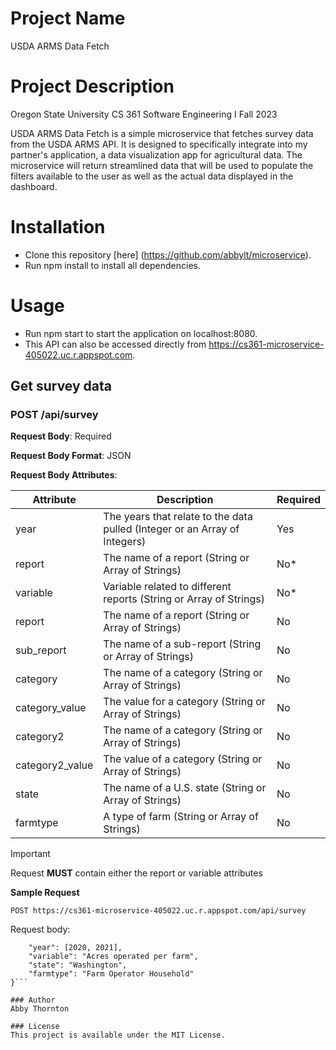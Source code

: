 # Project Name
USDA ARMS Data Fetch

# Project Description
Oregon State University
CS 361 Software Engineering I
Fall 2023

USDA ARMS Data Fetch is a simple microservice that fetches survey data from the USDA ARMS API. It is designed to specifically integrate into my partner's application, a data visualization app for agricultural data. The microservice will return streamlined data that will be used to populate the filters available to the user as well as the actual data displayed in the dashboard.

# Installation
* Clone this repository [here] (https://github.com/abbylt/microservice).
* Run npm install to install all dependencies.

# Usage
* Run npm start to start the application on localhost:8080.
* This API can also be accessed directly from https://cs361-microservice-405022.uc.r.appspot.com.

## Get survey data

### POST /api/survey

**Request Body**: Required

**Request Body Format**: JSON 

**Request Body Attributes**:

| Attribute | Description | Required |
| --- | --- | --- |
| year | The years that relate to the data pulled (Integer or an Array of Integers) | Yes |
| report | The name of a report (String or Array of Strings) | No* | 
| variable | Variable related to different reports (String or Array of Strings) | No* | 
| report | The name of a report (String or Array of Strings) | No | 
| sub_report | The name of a sub-report (String or Array of Strings) | No | 
| category | The name of a category (String or Array of Strings) | No | 
| category_value | The value for a category (String or Array of Strings) | No | 
| category2 | The name of a category (String or Array of Strings) | No | 
| category2_value | The value of a category (String or Array of Strings) | No | 
| state | The name of a U.S. state (String or Array of Strings) | No | 
| farmtype | A type of farm (String or Array of Strings) | No |

> [!IMPORTANT] 
> Request **MUST** contain either the report or variable attributes

**Sample Request** 

`POST https://cs361-microservice-405022.uc.r.appspot.com/api/survey`

Request body: 
```{
    "year": [2020, 2021],
    "variable": "Acres operated per farm",
    "state": "Washington",
    "farmtype": "Farm Operator Household"
}```

### Author
Abby Thornton 

### License
This project is available under the MIT License.